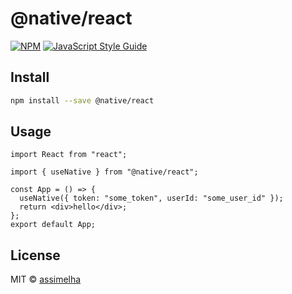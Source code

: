 # @native/react

>

[![NPM](https://img.shields.io/npm/v/@native/react.svg)](https://www.npmjs.com/package/@native/react) [![JavaScript Style Guide](https://img.shields.io/badge/code_style-standard-brightgreen.svg)](https://standardjs.com)

## Install

```bash
npm install --save @native/react
```

## Usage

```tsx
import React from "react";

import { useNative } from "@native/react";

const App = () => {
  useNative({ token: "some_token", userId: "some_user_id" });
  return <div>hello</div>;
};
export default App;
```

## License

MIT © [assimelha](https://github.com/assimelha)
